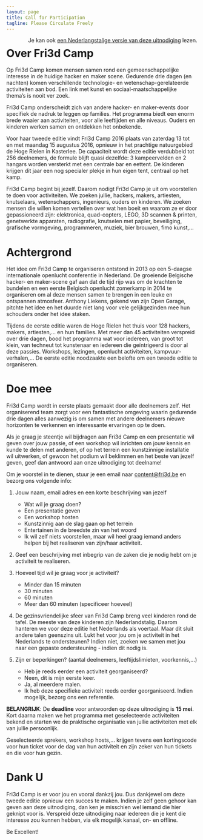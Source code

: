 ```yaml
---
layout: page
title: Call for Participation
tagline: Please Circulate Freely
---
```

<div style="float:right">
  Je kan ook <a href="../">een Nederlangstalige versie van deze uitnodiging</a>
  lezen.
</div>

# Over Fri3d Camp

Op Fri3d Camp komen mensen samen rond een gemeenschappelijke interesse in de huidige hacker en maker scene. Gedurende drie dagen (en nachten) komen verschillende technologie- en wetenschap-gerelateerde activiteiten aan bod. Een link met kunst en sociaal-maatschappelijke thema’s is nooit ver zoek.

Fri3d Camp onderscheidt zich van andere hacker- en maker-events door specifiek de nadruk te leggen op families. Het programma biedt een enorm brede waaier aan activiteiten, voor alle leeftijden en alle niveaus. Ouders en kinderen werken samen en ontdekken het onbekende.

Voor haar tweede editie vindt Fri3d Camp 2016 plaats van zaterdag 13 tot en met maandag 15 augustus 2016, opnieuw in het prachtige natuurgebied de Hoge Rielen in Kasterlee. De capaciteit wordt deze editie verdubbeld tot 256 deelnemers, de formule blijft quasi dezelfde: 3 kampeervelden en 2 hangars worden versterkt met een centrale bar en eettent. De kinderen krijgen dit jaar een nog specialer plekje in hun eigen tent, centraal op het kamp.

Fri3d Camp begint bij jezelf. Daarom nodigt Fri3d Camp je uit om voorstellen te doen voor activiteiten. We zoeken jullie, hackers, makers, artiesten, knutselaars, wetenschappers, ingenieurs, ouders en kinderen. We zoeken mensen die willen komen vertellen over wat hen boeit en waarom ze er door gepassioneerd zijn: elektronica, quad-copters, LEGO, 3D scannen & printen, genetwerkte apparaten, radiografie, knutselen met papier, beveiliging, grafische vormgeving, programmeren, muziek, bier brouwen, fimo kunst,...

# Achtergrond

Het idee om Fri3d Camp te organiseren ontstond in 2013 op een 5-daagse internationale openlucht conferentie in Nederland. De groeiende Belgische hacker- en maker-scene gaf aan dat de tijd rijp was om de krachten te bundelen en een eerste Belgisch openlucht zomerkamp in 2014 te organiseren om al deze mensen samen te brengen in een leuke en ontspannen atmosfeer. Anthony Liekens, gekend van zijn Open Garage, pitchte het idee en het duurde niet lang voor vele gelijkgezinden mee hun schouders onder het idee staken.

Tijdens de eerste editie waren de Hoge Rielen het thuis voor 128 hackers, makers, artiesten,… en hun families. Met meer dan 45 activiteiten verspreid over drie dagen, bood het programma wat voor iedereen, van groot tot klein, van techneut tot kunstenaar en iedereen die geïntrigeerd is door al deze passies. Workshops, lezingen, openlucht activiteiten, kampvuur-verhalen,… De eerste editie noodzaakte een belofte om een tweede editie te organiseren.

# Doe mee

Fri3d Camp wordt in eerste plaats gemaakt door alle deelnemers zelf. Het organiserend team zorgt voor een fantastische omgeving waarin gedurende drie dagen alles aanwezig is om samen met andere deelnemers nieuwe horizonten te verkennen en interessante ervaringen op te doen.

Als je graag je steentje wil bijdragen aan Fri3d Camp en een presentatie wil geven over jouw passie, of een workshop wil inrichten om jouw kennis en kunde te delen met anderen, of op het terrein een kunstzinnige installatie wil uitwerken, of gewoon het podium wil beklimmen en het beste van jezelf geven, geef dan antwoord aan onze uitnodiging tot deelname!

Om je voorstel in te dienen, stuur je een email naar [content@fri3d.be](mailto:content@fri3d.be) en bezorg ons volgende info:

1. Jouw naam, email adres en een korte beschrijving van jezelf
    * Wat wil je graag doen?
    * Een presentatie geven
    * Een workshop hosten
    * Kunstzinnig aan de slag gaan op het terrein
    * Entertainen in de breedste zin van het woord
    * Ik wil zelf niets voorstellen, maar wil heel graag iemand anders helpen bij het realiseren van zijn/haar activiteit.

2. Geef een beschrijving met inbegrip van de zaken die je nodig hebt om je activiteit te realiseren.

3. Hoeveel tijd wil je graag voor je activiteit?
    * Minder dan 15 minuten
    * 30 minuten
    * 60 minuten
    * Meer dan 60 minuten (specificeer hoeveel)

4. De gezinsvriendelijke sfeer van Fri3d Camp breng veel kinderen rond de tafel. De meeste van deze kinderen zijn Nederlandstalig. Daarom hanteren we voor deze editie het Nederlands als voertaal. Maar dit sluit andere talen geenszins uit. Lukt het voor jou om je activiteit in het Nederlands te ondersteunen? Indien niet, zoeken we samen met jou naar een gepaste ondersteuning - indien dit nodig is.

5. Zijn er beperkingen? (aantal deelnemers, leeftijdslimieten, voorkennis,…)
    * Heb je reeds eerder een activiteit georganiseerd?
    * Neen, dit is mijn eerste keer.
    * Ja, al meerdere malen.
    * Ik heb deze specifieke activiteit reeds eerder georganiseerd. Indien mogelijk, bezorg ons een referentie.

**BELANGRIJK**: De **deadline** voor antwoorden op deze uitnodiging is **15 mei**. Kort daarna maken we het programma met geselecteerde activiteiten bekend en starten we de praktische organisatie van jullie activiteiten met elk van jullie persoonlijk.

Geselecteerde sprekers, workshop hosts,… krijgen tevens een kortingscode voor hun ticket voor de dag van hun activiteit en zijn zeker van hun tickets en die voor hun gezin.

# Dank U

Fri3d Camp is er voor jou en vooral dankzij jou. Dus dankjewel om deze tweede editie opnieuw een succes te maken. Indien je zelf geen gehoor kan geven aan deze uitnodiging, dan ken je misschien wel iemand die hier geknipt voor is. Verspreid deze uitnodiging naar iedereen die je kent die interesse zou kunnen hebben, via elk mogelijk kanaal, on- en offline.

Be Excellent!

<br><br><br>